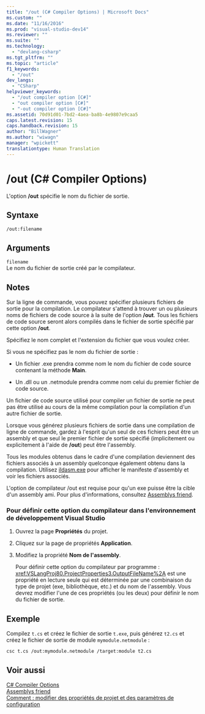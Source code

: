 ```yaml
---
title: "/out (C# Compiler Options) | Microsoft Docs"
ms.custom: ""
ms.date: "11/16/2016"
ms.prod: "visual-studio-dev14"
ms.reviewer: ""
ms.suite: ""
ms.technology: 
  - "devlang-csharp"
ms.tgt_pltfrm: ""
ms.topic: "article"
f1_keywords: 
  - "/out"
dev_langs: 
  - "CSharp"
helpviewer_keywords: 
  - "/out compiler option [C#]"
  - "out compiler option [C#]"
  - "-out compiler option [C#]"
ms.assetid: 70d91d01-7bd2-4aea-ba8b-4e9807e9caa5
caps.latest.revision: 15
caps.handback.revision: 15
author: "BillWagner"
ms.author: "wiwagn"
manager: "wpickett"
translationtype: Human Translation
---
```

# /out (C# Compiler Options)
L'option **\/out** spécifie le nom du fichier de sortie.  
  
## Syntaxe  
  
```  
/out:filename  
```  
  
## Arguments  
 `filename`  
 Le nom du fichier de sortie créé par le compilateur.  
  
## Notes  
 Sur la ligne de commande, vous pouvez spécifier plusieurs fichiers de sortie pour la compilation.  Le compilateur s'attend à trouver un ou plusieurs noms de fichiers de code source à la suite de l'option **\/out**.  Tous les fichiers de code source seront alors compilés dans le fichier de sortie spécifié par cette option **\/out**.  
  
 Spécifiez le nom complet et l'extension du fichier que vous voulez créer.  
  
 Si vous ne spécifiez pas le nom du fichier de sortie :  
  
-   Un fichier .exe prendra comme nom le nom du fichier de code source contenant la méthode **Main**.  
  
-   Un .dll ou un .netmodule prendra comme nom celui du premier fichier de code source.  
  
 Un fichier de code source utilisé pour compiler un fichier de sortie ne peut pas être utilisé au cours de la même compilation pour la compilation d'un autre fichier de sortie.  
  
 Lorsque vous générez plusieurs fichiers de sortie dans une compilation de ligne de commande, gardez à l'esprit qu'un seul de ces fichiers peut être un assembly et que seul le premier fichier de sortie spécifié \(implicitement ou explicitement à l'aide de **\/out**\) peut être l'assembly.  
  
 Tous les modules obtenus dans le cadre d'une compilation deviennent des fichiers associés à un assembly quelconque également obtenu dans la compilation.  Utilisez [ildasm.exe](../Topic/Ildasm.exe%20\(IL%20Disassembler\).md) pour afficher le manifeste d'assembly et voir les fichiers associés.  
  
 L'option de compilateur \/out est requise pour qu'un exe puisse être la cible d'un assembly ami.  Pour plus d'informations, consultez [Assemblys friend](../Topic/Friend%20Assemblies%20\(C%23%20and%20Visual%20Basic\).md).  
  
### Pour définir cette option du compilateur dans l'environnement de développement Visual Studio  
  
1.  Ouvrez la page **Propriétés** du projet.  
  
2.  Cliquez sur la page de propriétés **Application**.  
  
3.  Modifiez la propriété **Nom de l'assembly**.  
  
     Pour définir cette option du compilateur par programme : <xref:VSLangProj80.ProjectProperties3.OutputFileName%2A> est une propriété en lecture seule qui est déterminée par une combinaison du type de projet \(exe, bibliothèque, etc.\) et du nom de l'assembly.  Vous devrez modifier l'une de ces propriétés \(ou les deux\) pour définir le nom du fichier de sortie.  
  
## Exemple  
 Compilez `t.cs` et créez le fichier de sortie `t.exe`, puis générez `t2.cs` et créez le fichier de sortie de module `mymodule.netmodule` :  
  
```  
csc t.cs /out:mymodule.netmodule /target:module t2.cs  
```  
  
## Voir aussi  
 [C\# Compiler Options](../../../csharp/language-reference/compiler-options/index.md)   
 [Assemblys friend](../Topic/Friend%20Assemblies%20\(C%23%20and%20Visual%20Basic\).md)   
 [Comment : modifier des propriétés de projet et des paramètres de configuration](http://msdn.microsoft.com/fr-fr/e7184bc5-2f2b-4b4f-aa9a-3ecfcbc48b67)